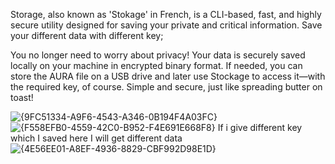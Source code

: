 Storage, also known as 'Stokage' in French, is a CLI-based, fast, and highly secure utility designed for saving your private and critical information.
Save your different data with different key;

You no longer need to worry about privacy! Your data is securely saved locally on your machine in encrypted binary format. If needed, you can store the AURA file on a USB drive and later use Stockage to access it—with the required key, of course. Simple and secure, just like spreading butter on toast!

![{9FC51334-A9F6-4543-A346-0B194F4A03FC}](https://github.com/user-attachments/assets/62f1a181-dce7-418d-a2cd-b4ae5932dc86)
![{F558EFB0-4559-42C0-B952-F4E691E668F8}](https://github.com/user-attachments/assets/c3ae8e1d-4fd6-4dec-84a0-58d32a9c6688)
If i give different key which I saved here I will get different data 
![{4E56EE01-A8EF-4936-8829-CBF992D98E1D}](https://github.com/user-attachments/assets/9dfb4243-349f-4cb5-8ac4-0e390df0fb26)
